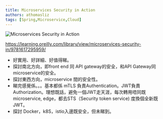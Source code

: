 ```yaml
---
title: Microservices Security in Action
authors: athomasliz
tags: [Spring,Microservice,Cloud]
---
```


![Microservices Security in Action](https://learning.oreilly.com/covers/urn:orm:book:9781617295959/400w/)

https://learning.oreilly.com/library/view/microservices-security-in/9781617295959/

- 好實用、好詳細、好值得睇。
- 探討南北方向，即front end 同 API gateway的安全，和API Gateway同 microservice的安全。
- 探討東西方向，microservice 間的安全性。
- 睇完感覺係。。。基本都係 mTLS 負責Authentication。JWT負責 Authorization。理想既話，避免一個JWT走天涯，每次轉用唔同既microservice, edge，都去STS（Security token service) 度換個全新既JWT。
- 探討 Docker，k8S，istio入邊既安全，但未睇到。
